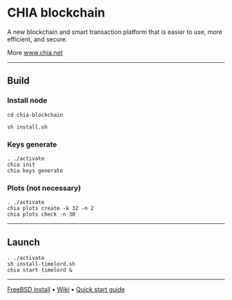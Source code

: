 # CHIA blockchain

A new blockchain and smart transaction platform that is easier to use, more efficient, and secure. 

More www.chia.net

---

## Build

### Install node

`cd chia-blockchain`

`sh install.sh`

### Keys generate

```
. ./activate
chia init
chia keys generate
```

### Plots (not necessary)

```
. ./activate
chia plots create -k 32 -n 2
chia plots check -n 30
```
---

## Launch

```
. ./activate
sh install-timelord.sh
chia start timelord &
```

---

[FreeBSD install](https://github.com/Chia-Network/chia-blockchain/wiki/FreeBSD-Install#build) •
[Wiki](https://github.com/Chia-Network/chia-blockchain/wiki) •
[Quick start guide](https://github.com/Chia-Network/chia-blockchain/wiki/Quick-Start-Guide)
